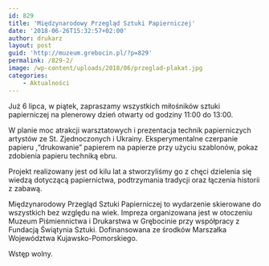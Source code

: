 ```yaml
---
id: 829
title: 'Międzynarodowy Przegląd Sztuki Papierniczej'
date: '2018-06-26T15:32:57+02:00'
author: drukarz
layout: post
guid: 'http://muzeum.grebocin.pl/?p=829'
permalink: /829-2/
image: /wp-content/uploads/2018/06/przeglad-plakat.jpg
categories:
    - Aktualności
---
```


Już 6 lipca, w piątek, zapraszamy wszystkich miłośników sztuki papierniczej na plenerowy dzień otwarty od godziny 11:00 do 13:00.

W planie moc atrakcji warsztatowych i prezentacja technik papierniczych artystów ze St. Zjednoczonych i Ukrainy. Eksperymentalne czerpanie papieru ,“drukowanie” papierem na papierze przy użyciu szablonów, pokaz zdobienia papieru techniką ebru.

Projekt realizowany jest od kilu lat a stworzyliśmy go z chęci dzielenia się wiedzą dotyczącą papiernictwa, podtrzymania tradycji oraz łączenia historii z zabawą.

Międzynarodowy Przegląd Sztuki Papierniczej to wydarzenie skierowane do wszystkich bez względu na wiek. Impreza organizowana jest w otoczeniu Muzeum Piśmiennictwa i Drukarstwa w Grębocinie przy współpracy z Fundacją Świątynia Sztuki. Dofinansowana ze środków Marszałka Województwa Kujawsko-Pomorskiego.

Wstęp wolny.